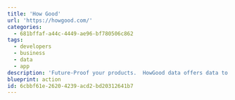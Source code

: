 ```yaml
---
title: 'How Good'
url: 'https://howgood.com/'
categories:
  - 681bffaf-a44c-4449-ae96-bf780506c862
tags:
  - developers
  - business
  - data
  - app
description: 'Future-Proof your products.  HowGood data offers data to businesses and consumers about product sustainability from 350+ independent sources on over 1 million products.  Extensive data library on product sustainability designed to help brands and retailers use that data to source better and consumers to buy better, to build a better world.'
blueprint: action
id: 6cbbf61e-2620-4239-acd2-bd20312641b7
---
```

